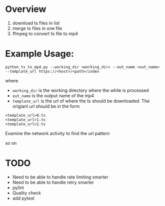 # Overview
1. download ts files in list
2. merge ts files in one file
3. ffmpeg to convert ts file to mp4

# Example Usage:
```
python ts_to_mp4.py --working_dir <working_dir> --out_name <out_name> --template_url https://<host>/<path>/index
```
where
- `working_dir` is the working directory where the while is processed
- `out_name` is the output name of the mp4
- `template_url` is the url of where the ts should be downloaded. The origianl url should be in the form 
```
<template_url>0.ts
<template_url>1.ts
<template_url>2.ts
```

Examine the network activity to find the url pattern

so on 
# TODO
- Need to be able to handle rate limiting smarter
- Need to be able to handle retry smarter
- pylint
- Quality check
- add pytest